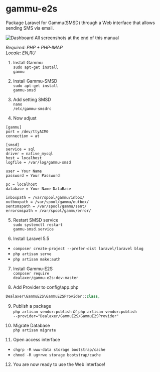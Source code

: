 # gammu-e2s
Package Laravel for Gammu(SMSD) through a Web interface that allows sending SMS via email.

![Dashboard](http://s16.radikal.ru/i190/1711/ce/5cdeb242ff4b.png "Dashboard")
All screenshots at the end of this manual

<i>Required: PHP + PHP-IMAP</i><br>
<i>Locale: EN,RU</i>

1) Install Gammu<br>
<code>sudo apt-get install gammu</code>

2) Install Gammu-SMSD<br>
<code>sudo apt-get install gammu-smsd</code>

3) Add setting SMSD<br>
<code>nano /etc/gammu-smsdrc</code><br>

4) Now adjust<br>
```code
[gammu]
port = /dev/ttyACM0
connection = at

[smsd]
service = sql
driver = native_mysql
host = localhost
logfile = /var/log/gammu-smsd

user = Your Name
password = Your Password

pc = localhost
database = Your Name DataBase

inboxpath = /var/spool/gammu/inbox/
outboxpath = /var/spool/gammu/outbox/
sentsmspath = /var/spool/gammu/sent/
errorsmspath = /var/spool/gammu/error/
```
5) Restart SMSD service<br>
<code>sudo systemctl restart gammu-smsd.service</code>

6) Install Laravel 5.5
<ul>
<li><code>composer create-project --prefer-dist laravel/laravel blog</code></li>
<li><code>php artisan serve</code></li>
<li><code>php artisan make:auth</code></li>
</ul>

7) Install Gammu-E2S<br>
<code>composer require dealaxer/gammu-e2s:dev-master</code>

8) Add Provider to config\app.php<br>
```php
Dealaxer\GammuE2S\GammuE2SProvider::class,
```

9) Publish a package<br>
<code>php artisan vendor:publish</code> or <code>php artisan vendor:publish --provider="Dealaxer/GammuE2S/GammuE2SProvider"</code>

10) Migrate Database<br>
<code>php artisan migrate</code>

11) Open access interface
<ul>
<li><code>chgrp -R www-data storage bootstrap/cache</code></li>
<li><code>chmod -R ug+rwx storage bootstrap/cache</code></li>
</ul>

12) You are now ready to use the Web interface!
